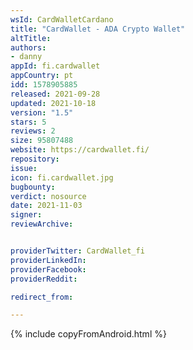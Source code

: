 ```yaml
---
wsId: CardWalletCardano
title: "CardWallet - ADA Crypto Wallet"
altTitle:
authors:
- danny
appId: fi.cardwallet
appCountry: pt
idd: 1578905885
released: 2021-09-28
updated: 2021-10-18
version: "1.5"
stars: 5
reviews: 2
size: 95807488
website: https://cardwallet.fi/
repository:
issue:
icon: fi.cardwallet.jpg
bugbounty:
verdict: nosource
date: 2021-11-03
signer:
reviewArchive:


providerTwitter: CardWallet_fi
providerLinkedIn:
providerFacebook:
providerReddit:

redirect_from:

---
```

{% include copyFromAndroid.html %}
